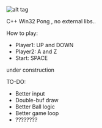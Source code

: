 ![alt tag](http://i.imgur.com/TF802CR.png)

C++ Win32 Pong , no external libs..

How to play:

* Player1: UP and DOWN
* Player2: A and Z
* Start: SPACE

under construction

TO-DO:
* Better input
* Double-buf draw
* Better Ball logic
* Better game loop
* ????????


